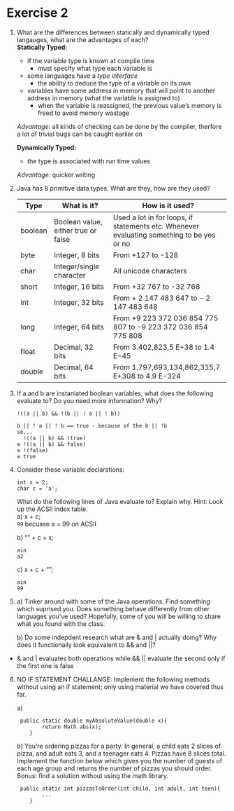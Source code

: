 <h1 id="exercise-2">Exercise 2</h1>
<ol>
<li>
<p>What are the differences between statically and dynamically typed langauges, what are the advantages of each?<br>
<strong>Statically Typed:</strong></p>
<ul>
<li>if the variable type is known at compile time
<ul>
<li>must specify what type each variable is</li>
</ul>
</li>
<li>some languages have a <em>type interface</em>
<ul>
<li>the ability to deduce the type of a variable on its own</li>
</ul>
</li>
<li>variables have some address in memory that will point to another address in memory (what the variable is assigned to)
<ul>
<li>when the variable is reassigned, the previous value’s memory is freed to avoid memory wastage</li>
</ul>
</li>
</ul>
<p><em>Advantage:</em> all kinds of checking can be done by the compiler, therfore a lot of trivial bugs can be caught earlier on</p>
<p><strong>Dynamically Typed:</strong></p>
<ul>
<li>the type is associated with run time values</li>
</ul>
<p><em>Advantage:</em> quicker writing</p>
</li>
<li>
<p>Java has 8 primitive data types. What are they, how are they used?</p>

<table>
<thead>
<tr>
<th>Type</th>
<th>What is it?</th>
<th>How is it used?</th>
</tr>
</thead>
<tbody>
<tr>
<td>boolean</td>
<td>Boolean value, either true or false</td>
<td>Used a lot in for loops, if statements etc. Whenever evaluating something to be yes or no</td>
</tr>
<tr>
<td>byte</td>
<td>Integer, 8 bits</td>
<td>From +127 to -128</td>
</tr>
<tr>
<td>char</td>
<td>Integer/single character</td>
<td>All unicode characters</td>
</tr>
<tr>
<td>short</td>
<td>Integer, 16 bits</td>
<td>From +32 767 to -32 768</td>
</tr>
<tr>
<td>int</td>
<td>Integer, 32 bits</td>
<td>From + 2 147 483 647 to - 2 147 483 648</td>
</tr>
<tr>
<td>long</td>
<td>Integer, 64 bits</td>
<td>From +9 223 372 036 854 775 807 to -9 223 372 036 854 775 808</td>
</tr>
<tr>
<td>float</td>
<td>Decimal, 32 bits</td>
<td>From 3.402,823,5 E+38 to 1.4 E-45</td>
</tr>
<tr>
<td>double</td>
<td>Decimal, 64 bits</td>
<td>From 1.797,693,134,862,315,7 E+308 to 4.9 E-324</td>
</tr>
</tbody>
</table></li>
<li>
<p>If a and b are instaniated boolean variables, what does the following evaluate to? Do you need more information? Why?</p>
<p><code>!((a || b) &amp;&amp; !(b || ! a || ! b))</code></p>
<pre><code>b || ! a || ! b == true - because of the b || !b
so...
  !((a || b) &amp;&amp; !true)
≡ !((a || b) &amp;&amp; false)
≡ !(false)
≡ true
</code></pre>
</li>
<li>
<p>Consider these variable declarations:</p>
<pre><code>int x = 2;
char c = 'a';
</code></pre>
<p>What do the following lines of Java evaluate to? Explain why. Hint: Look up the ACSII index table.<br>
a) x + c;<br>
<code>99</code> becuase a = 99 on ACSII</p>
<p>b) “” + c + x;</p>
<pre><code>ain
a2
</code></pre>
<p>c) x + c + “”;</p>
<pre><code>ain
99
</code></pre>
</li>
<li>
<p>a) Tinker around with some of the Java operations. Find something which suprised you. Does something behave differently from other languages you’ve used? Hopefully, some of you will be willing to share what you found with the class.</p>
<p>b) Do some indepdent research what are &amp; and | actually doing? Why does it functionally look equivalent to &amp;&amp; and ||?</p>
</li>
</ol>
<ul>
<li>&amp; and | evaluates both operations while &amp;&amp; || evaluate the second only if the first one is false</li>
</ul>
<ol start="6">
<li>
<p>NO IF STATEMENT CHALLANGE: Implement the following methods without using an if statement; only using material we have covered thus far.</p>
<p>a)</p>
<pre><code>	public static double myAbsoluteValue(double x){
		return Math.abs(x);
	}
</code></pre>
<p>b) You’re ordering pizzas for a party. In general, a child eats 2 slices of pizza, and adult eats 3, and a teenager eats 4. Pizzas have 8 slices total. Implement the function below which gives you the number of guests of each age group and returns the number of pizzas you should order. Bonus: find a solution without using the math library.</p>
<pre><code>	public static int pizzasToOrder(int child, int adult, int teen){
		...
	}
</code></pre>
</li>
</ol>

